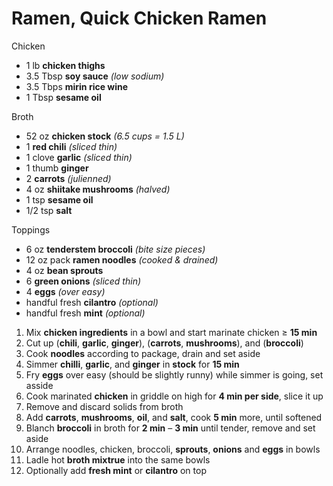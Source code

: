 # Ramen, Quick Chicken Ramen

Chicken

* 1 lb **chicken thighs**
* 3.5 Tbsp **soy sauce** *(low sodium)*
* 3.5 Tbps **mirin rice wine**
* 1 Tbsp **sesame oil**

Broth

* 52 oz **chicken stock** *(6.5 cups = 1.5 L)*
* 1 **red chili** *(sliced thin)*
* 1 clove **garlic** *(sliced thin)*
* 1 thumb **ginger**
* 2 **carrots** *(julienned)*
* 4 oz **shiitake mushrooms** *(halved)*
* 1 tsp **sesame oil**
* 1/2 tsp **salt**

Toppings

* 6 oz **tenderstem broccoli** *(bite size pieces)*
* 12 oz pack **ramen noodles** *(cooked & drained)*
* 4 oz **bean sprouts**
* 6 **green onions** *(sliced thin)*
* 4 **eggs** *(over easy)*
* handful fresh **cilantro** *(optional)*
* handful fresh **mint** *(optional)*

1. Mix **chicken ingredients** in a bowl and start marinate chicken ≥ **15 min**
1. Cut up (**chili**, **garlic**, **ginger**), (**carrots**, **mushrooms**), and (**broccoli**)
1. Cook **noodles** according to package, drain and set aside
1. Simmer **chilli**, **garlic**, and **ginger** in  **stock** for **15 min**
1. Fry **eggs** over easy (should be slightly runny) while simmer is going, set asside
1. Cook marinated **chicken** in griddle on high for **4 min per side**, slice it up
1. Remove and discard solids from broth
1. Add **carrots**, **mushrooms**, **oil**, and **salt**, cook **5 min** more, until softened
1. Blanch **broccoli** in broth for **2 min** – **3 min** until tender, remove and set aside
1. Arrange noodles, chicken, broccoli, **sprouts**, **onions** and **eggs** in bowls
1. Ladle hot **broth mixtrue** into the same bowls
1. Optionally add **fresh mint** or **cilantro** on top
